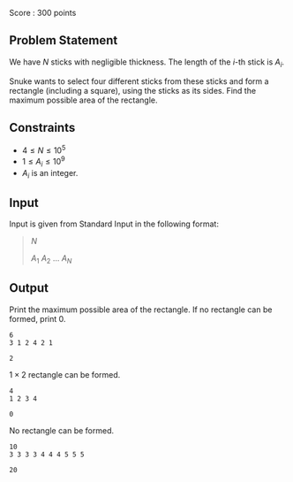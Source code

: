 Score : $300$ points

## Problem Statement

We have $N$ sticks with negligible thickness.
The length of the $i$-th stick is $A_i$.

Snuke wants to select four different sticks from these sticks and form a rectangle (including a square), using the sticks as its sides.
Find the maximum possible area of the rectangle.

## Constraints

- $4 \leq N \leq 10^5$
- $1 \leq A_i \leq 10^9$
- $A_i$ is an integer.

## Input

Input is given from Standard Input in the following format:

> $N$
> 
> $A_1$ $A_2$ ... $A_N$

## Output

Print the maximum possible area of the rectangle.
If no rectangle can be formed, print $0$.

```input1
6
3 1 2 4 2 1
```

```output1
2
```

$1 \times 2$ rectangle can be formed.

```input2
4
1 2 3 4
```

```output2
0
```

No rectangle can be formed.

```input3
10
3 3 3 3 4 4 4 5 5 5
```

```output3
20
```